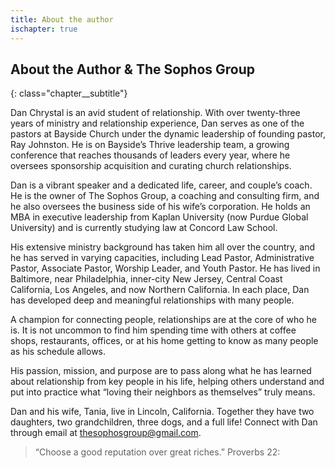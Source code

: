 ```yaml
---
title: About the author
ischapter: true
---
```

## About the Author & The Sophos Group
{: class="chapter__subtitle"}

Dan Chrystal is an avid student of relationship. With over twenty-three
years of ministry and relationship experience, Dan serves as one of the pastors at
Bayside Church under the dynamic leadership of founding pastor, Ray Johnston.
He is on Bayside’s Thrive leadership team, a growing conference that reaches
thousands of leaders every year, where he oversees sponsorship acquisition and
curating church relationships.

Dan is a vibrant speaker and a dedicated life, career, and couple’s coach.
He is the owner of The Sophos Group, a coaching and consulting firm, and he
also oversees the business side of his wife’s corporation. He holds an MBA in
executive leadership from Kaplan University (now Purdue Global University)
and is currently studying law at Concord Law School.

His extensive ministry background has taken him all over the country, and
he has served in varying capacities, including Lead Pastor, Administrative Pastor,
Associate Pastor, Worship Leader, and Youth Pastor. He has lived in Baltimore, near
Philadelphia, inner-city New Jersey, Central Coast California, Los Angeles, and
now Northern California. In each place, Dan has developed deep and meaningful
relationships with many people.

A champion for connecting people, relationships are at the core of who he
is. It is not uncommon to find him spending time with others at coffee shops,
restaurants, offices, or at his home getting to know as many people as his
schedule allows.

His passion, mission, and purpose are to pass along what he has learned
about relationship from key people in his life, helping others understand and put
into practice what “loving their neighbors as themselves” truly means.

Dan and his wife, Tania, live in Lincoln, California. Together they have
two daughters, two grandchildren, three dogs, and a full life! Connect with Dan
through email at thesophosgroup@gmail.com.

> “Choose a good reputation over great riches.”
> Proverbs 22: